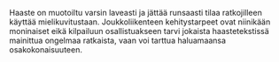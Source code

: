 Haaste on muotoiltu varsin laveasti ja jättää runsaasti tilaa ratkojilleen käyttää mielikuvitustaan. Joukkoliikenteen
kehitystarpeet ovat niinikään moninaiset eikä kilpailuun osallistuakseen tarvi jokaista haastetekstissä mainittua
ongelmaa ratkaista, vaan voi tarttua haluamaansa osakokonaisuuteen.
